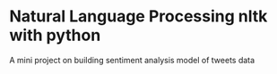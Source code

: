 # Natural Language Processing nltk with python
A mini project on building sentiment analysis model of tweets data
